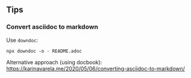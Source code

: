 ## Tips

### Convert asciidoc to markdown

Use `downdoc`:

```
npx downdoc -o - README.adoc
```

Alternative approach (using docbook): https://karinavarela.me/2020/05/06/converting-asciidoc-to-markdown/

